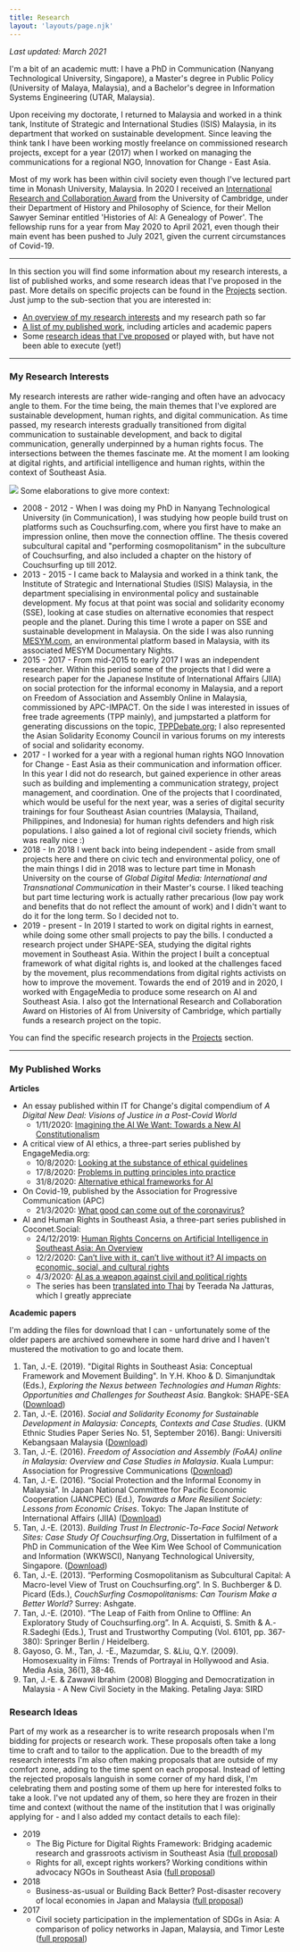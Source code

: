 ```yaml
---
title: Research
layout: 'layouts/page.njk'
---
```


*Last updated: March 2021*

I'm a bit of an academic mutt: I have a PhD in Communication (Nanyang Technological University, Singapore), a Master's degree in Public Policy (University of Malaya, Malaysia), and a Bachelor's degree in Information Systems Engineering (UTAR, Malaysia). 

Upon receiving my doctorate, I returned to Malaysia and worked in a think tank, Institute of Strategic and International Studies (ISIS) Malaysia, in its department that worked on sustainable development. Since leaving the think tank I have been working mostly freelance on commissioned research projects, except for a year (2017) when I worked on managing the communications for a regional NGO, Innovation for Change - East Asia. 

Most of my work has been within civil society even though I've lectured part time in Monash University, Malaysia. In 2020 I received an [International Research and Collaboration Award](https://www.hps.cam.ac.uk/about/research-projects/histories-of-ai/fellowships-awards/tan) from the University of Cambridge, under their Department of History and Philosophy of Science, for their Mellon Sawyer Seminar entitled 'Histories of AI: A Genealogy of Power'. The fellowship runs for a year from May 2020 to April 2021, even though their main event has been pushed to July 2021, given the current circumstances of Covid-19.  

---

In this section you will find some information about my research interests, a list of published works, and some research ideas that I've proposed in the past. More details on specific projects can be found in the [Projects](/projects/) section. Just jump to the sub-section that you are interested in:
- [An overview of my research interests](#heading-my-research-interests) and my research path so far
- [A list of my published work](#heading-my-publications), including articles and academic papers
- Some [research ideas that I've proposed](#heading-research-ideas) or played with, but have not been able to execute (yet!) 

---

### My Research Interests
My research interests are rather wide-ranging and often have an advocacy angle to them. For the time being, the main themes that I've explored are sustainable development, human rights, and digital communication. As time passed, my research interests gradually transitioned from digital communication to sustainable development, and back to digital communication, generally underpinned by a human rights focus. The intersections between the themes fascinate me. At the moment I am looking at digital rights, and artificial intelligence and human rights, within the context of Southeast Asia.

![](/images/research-interests-updated.png) 
Some elaborations to give more context:
- 2008 - 2012 - When I was doing my PhD in Nanyang Technological University (in Communication), I was studying how people build trust on platforms such as Couchsurfing.com, where you first have to make an impression online, then move the connection offline. The thesis covered subcultural capital and "performing cosmopolitanism" in the subculture of Couchsurfing, and also included a chapter on the history of Couchsurfing up till 2012. 
- 2013 - 2015 - I came back to Malaysia and worked in a think tank, the Institute of Strategic and International Studies (ISIS) Malaysia, in the department specialising in environmental policy and sustainable development. My focus at that point was social and solidarity economy (SSE), looking at case studies on alternative economies that respect people and the planet. During this time I wrote a paper on SSE and sustainable development in Malaysia. On the side I was also running [MESYM.com](https://www.mesym.com), an environmental platform based in Malaysia, with its associated MESYM Documentary Nights. 
- 2015 - 2017 - From mid-2015 to early 2017 I was an independent researcher. Within this period some of the projects that I did were a research paper for the Japanese Institute of International Affairs (JIIA) on social protection for the informal economy in Malaysia, and a report on Freedom of Association and Assembly Online in Malaysia, commissioned by APC-IMPACT. On the side I was interested in issues of free trade agreements (TPP mainly), and jumpstarted a platform for generating discussions on the topic, [TPPDebate.org](https://tppdebate.org); I also represented the Asian Solidarity Economy Council in various forums on my interests of social and solidarity economy.  
- 2017 - I worked for a year with a regional human rights NGO Innovation for Change - East Asia as their communication and information officer. In this year I did not do research, but gained experience in other areas such as building and implementing a communication strategy, project management, and coordination. One of the projects that I coordinated, which would be useful for the next year, was a series of digital security trainings for four Southeast Asian countries (Malaysia, Thailand, Philippines, and Indonesia) for human rights defenders and high risk populations. I also gained a lot of regional civil society friends, which was really nice :)  
- 2018 - In 2018 I went back into being independent - aside from small projects here and there on civic tech and environmental policy, one of the main things I did in 2018 was to lecture part time in Monash University on the course of *Global Digital Media: International and Transnational Communication* in their Master's course. I liked teaching but part time lecturing work is actually rather precarious (low pay work and benefits that do not reflect the amount of work) and I didn't want to do it for the long term. So I decided not to.
- 2019 - present - In 2019 I started to work on digital rights in earnest, while doing some other small projects to pay the bills. I conducted a research project under SHAPE-SEA, studying the digital rights movement in Southeast Asia. Within the project I built a conceptual framework of what digital rights is, and looked at the challenges faced by the movement, plus recommendations from digital rights activists on how to improve the movement. Towards the end of 2019 and in 2020, I worked with EngageMedia to produce some research on AI and Southeast Asia. I also got the International Research and Collaboration Award on Histories of AI from University of Cambridge, which partially funds a research project on the topic. 

You can find the specific research projects in the [Projects](/projects/) section.

---

### My Published Works
**Articles**
- An essay published within IT for Change's digital compendium of *A Digital New Deal: Visions of Justice in a Post-Covid World* 
	- 1/11/2020: [Imagining the AI We Want: Towards a New AI Constitutionalism](https://itforchange.net/digital-new-deal/2020/11/01/imagining-the-ai-we-want-towards-ai-constitutionalism/)
- A critical view of AI ethics, a three-part series published by EngageMedia.org: 
	- 10/8/2020: [Looking at the substance of ethical guidelines](https://engagemedia.org/2020/artificial-intelligence-ethical-guidelines/)
	- 17/8/2020: [Problems in putting principles into practice](https://engagemedia.org/2020/artificial-intelligence-ethics-in-practice/)
	- 31/8/2020: [Alternative ethical frameworks for AI](https://engagemedia.org/2020/artificial-intelligence-alternative-ethics/)
- On Covid-19, published by the Association for Progressive Communication (APC)
	- 21/3/2020: [What good can come out of the coronavirus?](https://www.apc.org/en/blog/what-good-can-come-out-coronavirus)
- AI and Human Rights in Southeast Asia, a three-part series published in Coconet.Social:
	- 24/12/2019: [Human Rights Concerns on Artificial Intelligence in Southeast Asia: An Overview](https://coconet.social/2019/human-rights-artificial-intelligence-southeast-asia/) 
	- 12/2/2020: [Can’t live with it, can’t live without it? AI impacts on economic, social, and cultural rights](https://coconet.social/2020/ai-impacts-economic-social-cultural-rights/)
	- 4/3/2020: [AI as a weapon against civil and political rights](https://coconet.social/2020/ai-weapon-civil-political-rights/)
	- The series has been [translated into Thai](https://coconet.social/2020/artificial-intelligence-thai-translation/) by Teerada Na Jatturas, which I greatly appreciate


**Academic papers**

I'm adding the files for download that I can - unfortunately some of the older papers are archived somewhere in some hard drive and I haven't mustered the motivation to go and locate them.  

1. Tan, J.-E. (2019). "Digital Rights in Southeast Asia: Conceptual Framework and Movement Building". In Y.H. Khoo & D. Simanjundtak  (Eds.), *Exploring the Nexus between Technologies and Human Rights: Opportunities and Challenges for Southeast Asia*. Bangkok: SHAPE-SEA ([Download](/documents/Digital-Rights-in-Southeast-Asia-Conceptual-Framework-and-Movement-Building.pdf))
2. Tan, J.-E. (2016). *Social and Solidarity Economy for Sustainable Development in Malaysia: Concepts, Contexts and Case Studies*. (UKM Ethnic Studies Paper Series No. 51, September 2016). Bangi: Universiti Kebangsaan Malaysia ([Download](/documents/SSEinMalaysia.pdf))
3. Tan, J.-E. (2016). *Freedom of Association and Assembly (FoAA) online in Malaysia: Overview and Case Studies in Malaysia*. Kuala Lumpur: Association for Progressive Communications ([Download](/documents/APC_IMPACT_FOAA_Malaysia.pdf))
4. Tan, J.-E. (2016). “Social Protection and the Informal Economy in Malaysia”. In Japan National Committee for Pacific Economic Cooperation (JANCPEC) (Ed.), *Towards a More Resilient Society: Lessons from Economic Crises*. Tokyo: The Japan Institute of International Affairs (JIIA) ([Download](/documents/Towards-a-More-Resilient-Society2014-15.pdf))
5. Tan, J.-E. (2013). *Building Trust In Electronic-To-Face Social Network Sites: Case Study Of Couchsurfing.Org*, Dissertation in fulfilment of a PhD in Communication of the Wee Kim Wee School of Communication and Information (WKWSCI), Nanyang Technological University, Singapore. ([Download](/documents/Building-Trust-in-e2f-SNSs-Case-Study-of-CS-Tan-Jun-E.pdf))
6. Tan, J.-E. (2013). “Performing Cosmopolitanism as Subcultural Capital: A Macro-level View of Trust on Couchsurfing.org”. In S. Buchberger & D. Picard (Eds.), *CouchSurfing Cosmopolitanisms: Can Tourism Make a Better World?* Surrey: Ashgate. 
7. Tan, J.-E. (2010). “The Leap of Faith from Online to Offline: An Exploratory Study of Couchsurfing.org”. In A. Acquisti, S. Smith & A.-R.Sadeghi (Eds.), Trust and Trustworthy Computing (Vol. 6101, pp. 367-380): Springer Berlin / Heidelberg.
8. Gayoso, G. M., Tan, J. -E., Mazumdar, S. &Liu, Q.Y. (2009). Homosexuality in Films: Trends of Portrayal in Hollywood and Asia. Media Asia, 36(1), 38-46. 
9. Tan, J.-E. & Zawawi Ibrahim (2008) Blogging and Democratization in Malaysia - A New Civil Society in the Making. Petaling Jaya: SIRD 

### Research Ideas
Part of my work as a researcher is to write research proposals when I'm bidding for projects or research work. These proposals often take a long time to craft and to tailor to the application. Due to the breadth of my research interests I'm also often making proposals that are outside of my comfort zone, adding to the time spent on each proposal. Instead of letting the rejected proposals languish in some corner of my hard disk, I'm celebrating them and posting some of them up here for interested folks to take a look. I've not updated any of them, so here they are frozen in their time and context (without the name of the institution that I was originally applying for - and I also added my contact details to each file): 
- 2019 
	- The Big Picture for Digital Rights Framework: Bridging academic research and grassroots activism in Southeast Asia ([full proposal](/documents/research-ideas/2019-bpdrframework.pdf))
	- Rights for all, except rights workers? Working conditions within advocacy NGOs in Southeast Asia ([full proposal](/documents/research-ideas/2019-rightsforallexceptrightsworkers.pdf))
- 2018
	- Business-as-usual or Building Back Better? Post-disaster recovery of local economies in Japan and Malaysia ([full proposal](/documents/research-ideas/2018-postdisasterrecoveryoflocaleconomies.pdf))
- 2017 
	- Civil society participation in the implementation of SDGs in Asia: A comparison of policy networks in Japan, Malaysia, and Timor Leste ([full proposal](/documents/research-ideas/2017-civilsocietyparticipationinsdgs.pdf))